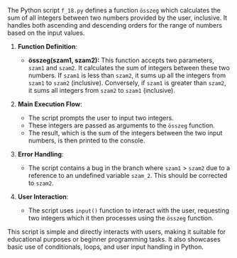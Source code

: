 The Python script `f_18.py` defines a function `összeg` which calculates the sum of all integers between two numbers provided by the user, inclusive. It handles both ascending and descending orders for the range of numbers based on the input values.

1. **Function Definition**:
   - **összeg(szam1, szam2):** This function accepts two parameters, `szam1` and `szam2`. It calculates the sum of integers between these two numbers. If `szam1` is less than `szam2`, it sums up all the integers from `szam1` to `szam2` (inclusive). Conversely, if `szam1` is greater than `szam2`, it sums all integers from `szam2` to `szam1` (inclusive).

2. **Main Execution Flow**:
   - The script prompts the user to input two integers.
   - These integers are passed as arguments to the `összeg` function.
   - The result, which is the sum of the integers between the two input numbers, is then printed to the console.

3. **Error Handling**:
   - The script contains a bug in the branch where `szam1` > `szam2` due to a reference to an undefined variable `szam_2`. This should be corrected to `szam2`.

4. **User Interaction**:
   - The script uses `input()` function to interact with the user, requesting two integers which it then processes using the `összeg` function.

This script is simple and directly interacts with users, making it suitable for educational purposes or beginner programming tasks. It also showcases basic use of conditionals, loops, and user input handling in Python.